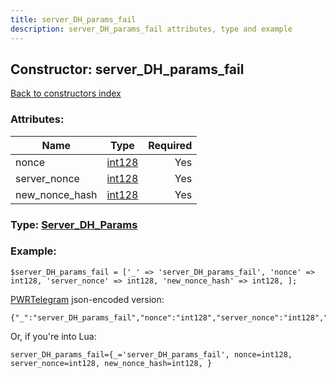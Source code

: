 ```yaml
---
title: server_DH_params_fail
description: server_DH_params_fail attributes, type and example
---
```

## Constructor: server\_DH\_params\_fail  
[Back to constructors index](index.md)



### Attributes:

| Name     |    Type       | Required |
|----------|:-------------:|---------:|
|nonce|[int128](../types/int128.md) | Yes|
|server\_nonce|[int128](../types/int128.md) | Yes|
|new\_nonce\_hash|[int128](../types/int128.md) | Yes|



### Type: [Server\_DH\_Params](../types/Server_DH_Params.md)


### Example:

```
$server_DH_params_fail = ['_' => 'server_DH_params_fail', 'nonce' => int128, 'server_nonce' => int128, 'new_nonce_hash' => int128, ];
```  

[PWRTelegram](https://pwrtelegram.xyz) json-encoded version:

```
{"_":"server_DH_params_fail","nonce":"int128","server_nonce":"int128","new_nonce_hash":"int128"}
```


Or, if you're into Lua:  


```
server_DH_params_fail={_='server_DH_params_fail', nonce=int128, server_nonce=int128, new_nonce_hash=int128, }

```


